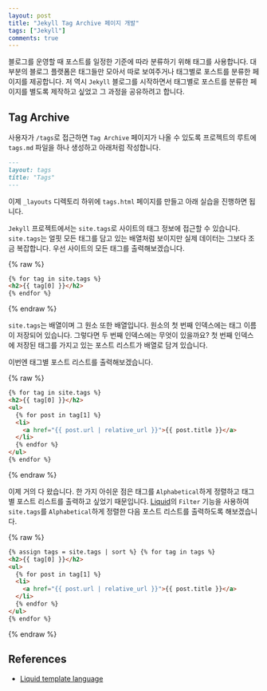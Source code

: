 ```yaml
---
layout: post
title: "Jekyll Tag Archive 페이지 개발"
tags: ["Jekyll"]
comments: true
---
```


블로그를 운영할 때 포스트를 일정한 기준에 따라 분류하기 위해 태그를 사용합니다. 대부분의 블로그 플랫폼은 태그들만 모아서 따로 보여주거나 태그별로 포스트를 분류한 페이지를 제공합니다. 저 역시 `Jekyll` 블로그를 시작하면서 태그별로 포스트를 분류한 페이지를 별도록 제작하고 싶었고 그 과정을 공유하려고 합니다.

## Tag Archive

사용자가 `/tags`로 접근하면 `Tag Archive` 페이지가 나올 수 있도록 프로젝트의 루트에 `tags.md` 파일을 하나 생성하고 아래처럼 작성합니다.

```markdown
---
layout: tags
title: "Tags"
---
```

이제 `_layouts` 디렉토리 하위에 `tags.html` 페이지를 만들고 아래 실습을 진행하면 됩니다.

`Jekyll` 프로젝트에서는 `site.tags`로 사이트의 태그 정보에 접근할 수 있습니다. `site.tags`는 얼핏 모든 태그를 담고 있는 배열처럼 보이지만 실제 데이터는 그보다 조금 복잡합니다. 우선 사이트의 모든 태그를 출력해보겠습니다.

{% raw %}

```html
{% for tag in site.tags %}
<h2>{{ tag[0] }}</h2>
{% endfor %}
```

{% endraw %}

`site.tags`는 배열이며 그 원소 또한 배열입니다. 원소의 첫 번째 인덱스에는 태그 이름이 저장되어 있습니다. 그렇다면 두 번째 인덱스에는 무엇이 있을까요? 첫 번째 인덱스에 저장된 태그를 가지고 있는 포스트 리스트가 배열로 담겨 있습니다.

이번엔 태그별 포스트 리스트를 출력해보겠습니다.

{% raw %}

```html
{% for tag in site.tags %}
<h2>{{ tag[0] }}</h2>
<ul>
  {% for post in tag[1] %}
  <li>
    <a href="{{ post.url | relative_url }}">{{ post.title }}</a>
  </li>
  {% endfor %}
</ul>
{% endfor %}
```

{% endraw %}

이제 거의 다 왔습니다. 한 가지 아쉬운 점은 태그를 `Alphabetical`하게 정렬하고 태그별 포스트 리스트를 출력하고 싶었기 때문입니다. [Liquid](https://jekyllrb.com/docs/liquid/)의 `Filter` 기능을 사용하여 `site.tags`를 `Alphabetical`하게 정렬한 다음 포스트 리스트를 출력하도록 해보겠습니다.

{% raw %}

```html
{% assign tags = site.tags | sort %} {% for tag in tags %}
<h2>{{ tag[0] }}</h2>
<ul>
  {% for post in tag[1] %}
  <li>
    <a href="{{ post.url | relative_url }}">{{ post.title }}</a>
  </li>
  {% endfor %}
</ul>
{% endfor %}
```

{% endraw %}

## References

- [Liquid template language](https://shopify.github.io/liquid/)
